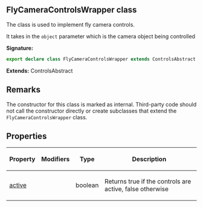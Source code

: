 
## FlyCameraControlsWrapper class

The class is used to implement fly camera controls.

It takes in the `object` parameter which is the camera object being controlled

**Signature:**

```typescript
export declare class FlyCameraControlsWrapper extends ControlsAbstract 
```
**Extends:** ControlsAbstract

## Remarks

The constructor for this class is marked as internal. Third-party code should not call the constructor directly or create subclasses that extend the `FlyCameraControlsWrapper` class.

## Properties

<table><thead><tr><th>

Property


</th><th>

Modifiers


</th><th>

Type


</th><th>

Description


</th></tr></thead>
<tbody><tr><td>

[active](/reference/flycameracontrolswrapper/active.md)


</td><td>


</td><td>

boolean


</td><td>

Returns true if the controls are active, false otherwise


</td></tr>
</tbody></table>
